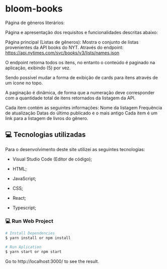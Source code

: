 # bloom-books

Página de gêneros literários:

Página e apresentação dos requisitos e funcionalidades descritas abaixo: 

Página principal (Listas de gêneros):
Mostra o conjunto de listas provenientes da API books do NYT. Através do endpoint: 
https://api.nytimes.com/svc/books/v3/lists/names.json 

O endpoint retorna todos os itens, no entanto o conteúdo é paginado na aplicação, exibindo (5) por vez. 

Sendo possível mudar a forma de exibição de cards para itens através de um ícone no topo.

A paginação é dinâmica, de forma que a numeração deve corresponder com a quantidade total de itens retornados da listagem da API. 

Cada item contém as seguintes informações: 
Nome da listagem 
Frequência de atualização 
Datas do último publicado e o mais antigo 
Cada item é um link para a listagem de livros do gênero.

## 💻 Tecnologias utilizadas

Para o desenvolvimento deste site utilizei as seguintes tecnologias:

* Visual Studio Code (Editor de código);

* HTML;

* JavaScript;

* CSS;

* React;

* Typescript;

### 💻 Run Web Project

```bash
# Install Dependencies
$ yarn install or npm install

# Run Aplication
$ yarn start or npm start 
```
Go to http://localhost:3000/ to see the result.
